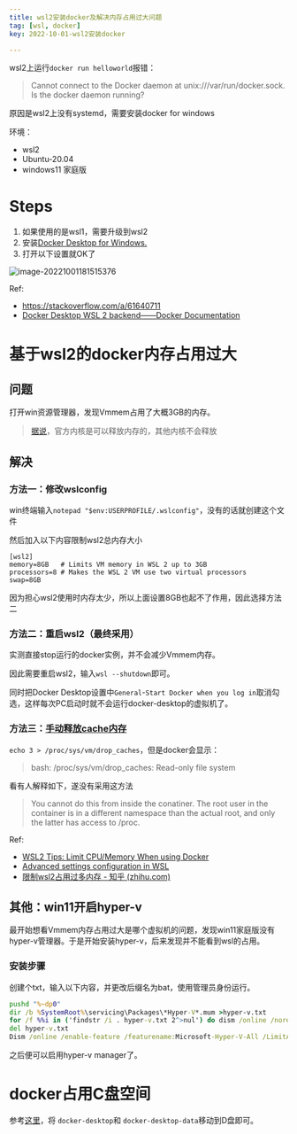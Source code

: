 ```yaml
---
title: wsl2安装docker及解决内存占用过大问题
tag: [wsl, docker]
key: 2022-10-01-wsl2安装docker

---
```


wsl2上运行`docker run helloworld`报错：

> Cannot connect to the Docker daemon at unix:///var/run/docker.sock. Is the docker daemon running?

原因是wsl2上没有systemd，需要安装docker for windows

环境：

- wsl2
- Ubuntu-20.04
- windows11 家庭版

# Steps

1. 如果使用的是wsl1，需要升级到wsl2
2. 安装[Docker Desktop for Windows.](https://docs.docker.com/desktop/windows/wsl/#download)
3. 打开以下设置就OK了

![image-20221001181515376](https://xdo0.github.io/imgsrc/image-20221001181515376.png)

Ref:

- https://stackoverflow.com/a/61640711
- [Docker Desktop WSL 2 backend——Docker Documentation](https://docs.docker.com/desktop/windows/wsl/)

# 基于wsl2的docker内存占用过大

## 问题

打开win资源管理器，发现Vmmem占用了大概3GB的内存。

>  [据说](https://v2ex.com/t/751582)，官方内核是可以释放内存的，其他内核不会释放

## 解决

### 方法一：修改wslconfig

win终端输入`notepad "$env:USERPROFILE/.wslconfig"`，没有的话就创建这个文件

然后加入以下内容限制wsl2总内存大小

```plaintext
[wsl2]
memory=8GB   # Limits VM memory in WSL 2 up to 3GB
processors=8 # Makes the WSL 2 VM use two virtual processors
swap=8GB
```

因为担心wsl2使用时内存太少，所以上面设置8GB也起不了作用，因此选择方法二

### 方法二：重启wsl2（最终采用）

实测直接stop运行的docker实例，并不会减少Vmmem内存。

因此需要重启wsl2，输入`wsl --shutdown`即可。

同时把Docker Desktop设置中`General`-`Start Docker when you log in`取消勾选，这样每次PC启动时就不会运行docker-desktop的虚拟机了。

### 方法三：[手动释放cache内存](https://github.com/microsoft/WSL/issues/6451)

`echo 3 > /proc/sys/vm/drop_caches`，但是docker会显示：

> bash: /proc/sys/vm/drop_caches: Read-only file system

看有人解释如下，遂没有采用这方法

> You cannot do this from inside the conatiner. The root user in the container is in a different namespace than the actual root, and only the latter has access to /proc.

Ref:

- [WSL2 Tips: Limit CPU/Memory When using Docker](https://itnext.io/wsl2-tips-limit-cpu-memory-when-using-docker-c022535faf6f)
- [Advanced settings configuration in WSL](https://learn.microsoft.com/en-us/windows/wsl/wsl-config#wslconfig)
- [限制wsl2占用过多内存 - 知乎 (zhihu.com)](https://zhuanlan.zhihu.com/p/345645621)

## 其他：win11开启hyper-v

最开始想看Vmmem内存占用过大是哪个虚拟机的问题，发现win11家庭版没有hyper-v管理器。于是开始安装hyper-v，后来发现并不能看到wsl的占用。

### 安装步骤

创建个txt，输入以下内容，并更改后缀名为bat，使用管理员身份运行。

```bat
pushd "%~dp0"
dir /b %SystemRoot%\servicing\Packages\*Hyper-V*.mum >hyper-v.txt
for /f %%i in ('findstr /i . hyper-v.txt 2^>nul') do dism /online /norestart /add-package:"%SystemRoot%\servicing\Packages\%%i"
del hyper-v.txt
Dism /online /enable-feature /featurename:Microsoft-Hyper-V-All /LimitAccess /ALL
```

之后便可以启用hyper-v manager了。

# docker占用C盘空间

参考[这里](https://xdo0.github.io/2022/03/22/wsl使用.html#把-wsl-安装目录移动到-d-盘)，将 `docker-desktop`和 `docker-desktop-data`移动到D盘即可。
